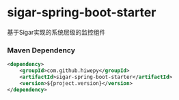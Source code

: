 # sigar-spring-boot-starter

基于Sigar实现的系统层级的监控组件

### Maven Dependency

``` xml
<dependency>
	<groupId>com.github.hiwepy</groupId>
	<artifactId>sigar-spring-boot-starter</artifactId>
	<version>${project.version}</version>
</dependency>
```
